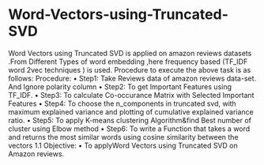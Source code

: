 # Word-Vectors-using-Truncated-SVD
Word Vectors using Truncated SVD is applied on amazon reviews datasets .From Different Types of word embedding ,here frequency based (TF_IDF word 2vec techniques ) is used. Procedure to execute the above task is as follows: Procedure: • Step1: Take Reviews data of amazon reviews data-set. And Ignore polarity column • Step2: To get Important Features using TF_IDF. • Step3: To calculate Co-occurance Matrix with Selected Important Features • Step4: To choose the n_components in truncated svd, with maximum explained variance and plotting of cumulative explained variance ratio. • Step5: To apply K-means clustering Algorithm&amp;find Best number of cluster using Elbow method • Step6: To write a Function that takes a word and returns the most similar words using cosine similarity between the vectors 1.1 Objective: • To applyWord Vectors using Truncated SVD on Amazon reviews.

